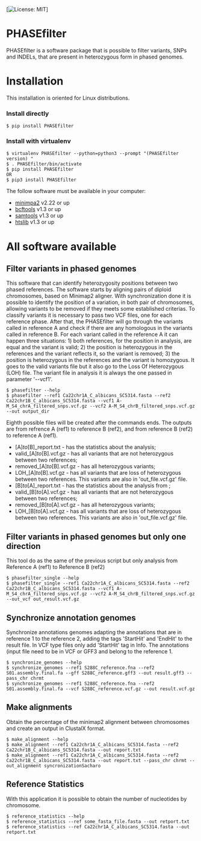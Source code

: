 
[![License: MIT](https://img.shields.io/badge/License-MIT%20-blue.svg)]


# PHASEfilter
PHASEfilter is a software package that is possible to filter variants, SNPs and INDELs, that are present in heterozygous form in phased genomes.

# Installation

This installation is oriented for Linux distributions.

### Install directly

```
$ pip install PHASEfilter
```

### Install with virtualenv

```
$ virtualenv PHASEfilter --python=python3 --prompt "(PHASEfilter version) "
$ . PHASEfilter/bin/activate
$ pip install PHASEfilter
OR
$ pip3 install PHASEfilter
```


The follow software must be available in your computer:
* [minimpa2](https://github.com/lh3/minimap2) v2.22 or up
* [bcftools](http://www.htslib.org/download/) v1.3 or up
* [samtools](http://www.htslib.org/download/) v1.3 or up
* [htslib](http://www.htslib.org/download/) v1.3 or up


# All software available

## Filter variants in phased genomes

This software that can identify heterozygosity positions between two phased references.
The software starts by aligning pairs of diploid chromosomes, based on Minimap2 aligner. With synchronization done it is possible to identify the position of a variation, in both pair of chromosomes, allowing variants to be removed if they meets some established criterias.
To classify variants it is necessary to pass two VCF files, one for each reference phase. After that, the PHASEfilter will go through the variants called in reference A and check if there are any homologous in the variants called in reference B. For each variant called in the reference A it can happen three situations: 1) both references, for the position in analysis, are equal and the variant is valid; 2) the position is heterozygous in the references and the variant reflects it, so the variant is removed; 3) the position is heterozygous in the references and the variant is homozygous. It goes to the valid variants file but it also go to the Loss Of Heterozygous (LOH) file.
The variant file in analysis it is always the one passed in parameter '--vcf1'.

```
$ phasefilter --help
$ phasefilter --ref1 Ca22chr1A_C_albicans_SC5314.fasta --ref2 Ca22chr1B_C_albicans_SC5314.fasta --vcf1 A-M_S4_chrA_filtered_snps.vcf.gz --vcf2 A-M_S4_chrB_filtered_snps.vcf.gz --out output_dir
```

Eighth possible files will be created after the commands ends. The outputs are from refrence A (ref1) to reference B (ref2), and from reference B (ref2) to reference A (ref1).

-  [A]_to_[B]_report.txt - has the statistics about the analysis;
-  valid_[A]_to_[B].vcf.gz - has all variants that are not heterozygous between two references;
-  removed_[A]_to_[B].vcf.gz - has all heterozygous variants;
-  LOH_[A]_to_[B].vcf.gz - has all variants that are loss of heterozygous between two references. This variants are also in 'out_file.vcf.gz' file.
-  [B]_to_[A]_report.txt - has the statistics about the analysis from ;
-  valid_[B]_to_[A].vcf.gz - has all variants that are not heterozygous between two references;
-  removed_[B]_to_[A].vcf.gz - has all heterozygous variants;
-  LOH_[B]_to_[A].vcf.gz - has all variants that are loss of heterozygous between two references. This variants are also in 'out_file.vcf.gz' file.

## Filter variants in phased genomes but only one direction

This tool do as the same of the previous script but only analysis from Reference A (ref1) to Reference B (ref2)

```
$ phasefilter_single --help
$ phasefilter_single --ref1 Ca22chr1A_C_albicans_SC5314.fasta --ref2 Ca22chr1B_C_albicans_SC5314.fasta --vcf1 A-M_S4_chrA_filtered_snps.vcf.gz --vcf2 A-M_S4_chrB_filtered_snps.vcf.gz --out_vcf out_result.vcf.gz
```

## Synchronize annotation genomes

Synchronize annotations genomes adapting the annotations that are in reference 1 to the reference 2, adding the tags 'StartHit' and 'EndHit' to the result file. In VCF type files only add 'StartHit' tag in Info. The annotations (input file need to be in VCF or GFF3 and belong to the reference 1.

```
$ synchronize_genomes --help
$ synchronize_genomes --ref1 S288C_reference.fna --ref2 S01.assembly.final.fa --gff S288C_reference.gff3 --out result.gff3 --pass_chr chrmt
$ synchronize_genomes --ref1 S288C_reference.fna --ref2 S01.assembly.final.fa --vcf S288C_reference.vcf.gz --out result.vcf.gz
```

## Make alignments

Obtain the percentage of the minimap2 alignment between chromosomes and create an output in ClustalX format.

```
$ make_alignment --help
$ make_alignment --ref1 Ca22chr1A_C_albicans_SC5314.fasta --ref2 Ca22chr1B_C_albicans_SC5314.fasta --out report.txt
$ make_alignment --ref1 Ca22chr1A_C_albicans_SC5314.fasta --ref2 Ca22chr1B_C_albicans_SC5314.fasta --out report.txt --pass_chr chrmt --out_alignment syncronizationSacharo
```

## Reference Statistics

With this application it is possible to obtain the number of nucleotides by chromosome.

```
$ reference_statistics --help
$ reference_statistics --ref some_fasta_file.fasta --out retport.txt
$ reference_statistics --ref Ca22chr1A_C_albicans_SC5314.fasta --out retport.txt
```

<!--
# Documentation
PHASEfilter documentation is available https://phasefilter.readthedocs.io/en/latest/
-->